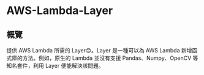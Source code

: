 # AWS-Lambda-Layer
## 概覽
提供 AWS Lambda 所需的 Layer😊。Layer 是一種可以為 AWS Lambda 新增函式庫的方法。例如，原生的 Lambda 並沒有支援 Pandas、Numpy、OpenCV 等知名套件，利用 Layer 便能解決該問題。
